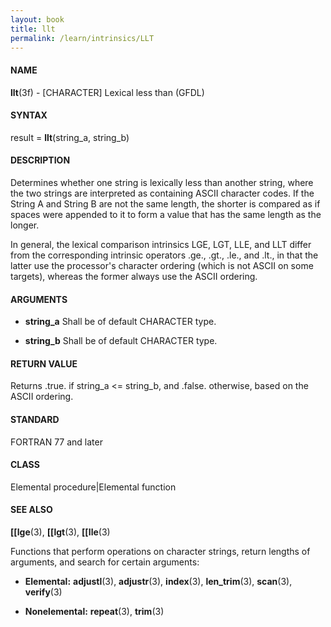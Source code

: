 ```yaml
---
layout: book
title: llt
permalink: /learn/intrinsics/LLT
---
```

#### NAME

__llt__(3f) - \[CHARACTER\] Lexical less than
(GFDL)

#### SYNTAX

result = __llt__(string\_a, string\_b)

#### DESCRIPTION

Determines whether one string is lexically less than another string,
where the two strings are interpreted as containing ASCII character
codes. If the String A and String B are not the same length, the shorter
is compared as if spaces were appended to it to form a value that has
the same length as the longer.

In general, the lexical comparison intrinsics LGE, LGT, LLE, and LLT
differ from the corresponding intrinsic operators .ge., .gt., .le., and
.lt., in that the latter use the processor's character ordering (which
is not ASCII on some targets), whereas the former always use the ASCII
ordering.

#### ARGUMENTS

  - __string\_a__
    Shall be of default CHARACTER type.

  - __string\_b__
    Shall be of default CHARACTER type.

#### RETURN VALUE

Returns .true. if string\_a \<= string\_b, and .false. otherwise, based
on the ASCII ordering.

#### STANDARD

FORTRAN 77 and later

#### CLASS

Elemental procedure\|Elemental function

#### SEE ALSO

__\[\[lge__(3), __\[\[lgt__(3), __\[\[lle__(3)

Functions that perform operations on character strings, return lengths
of arguments, and search for certain arguments:

  - __Elemental:__
    __adjustl__(3), __adjustr__(3), __index__(3), __len\_trim__(3),
    __scan__(3), __verify__(3)

  - __Nonelemental:__
    __repeat__(3), __trim__(3)
